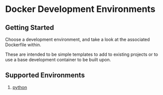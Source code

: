 # Docker Development Environments

## Getting Started

Choose a development environment, and take a look at the associated Dockerfile within. 

These are intended to be simple templates to add to existing projects or to use a base development container to be built upon.

## Supported Environments

1. [python](./dev-environments/python/Dockerfile)